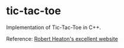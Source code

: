 # tic-tac-toe

Implementation of Tic-Tac-Toe in C++. 

Reference: [Robert Heaton's excellent website](https://robertheaton.com/2018/10/09/programming-projects-for-advanced-beginners-3-a/)
